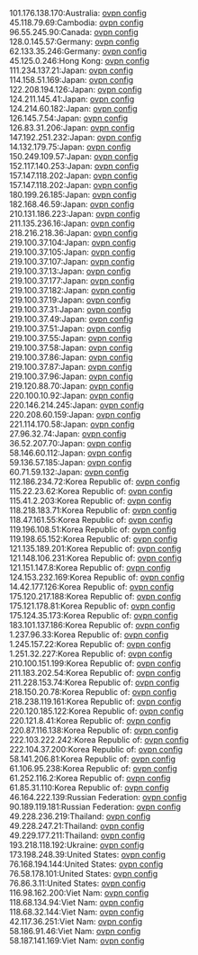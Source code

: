 101.176.138.170:Australia: [ovpn config](vpn/101_176_138_170.ovpn)  
45.118.79.69:Cambodia: [ovpn config](vpn/45_118_79_69.ovpn)  
96.55.245.90:Canada: [ovpn config](vpn/96_55_245_90.ovpn)  
128.0.145.57:Germany: [ovpn config](vpn/128_0_145_57.ovpn)  
62.133.35.246:Germany: [ovpn config](vpn/62_133_35_246.ovpn)  
45.125.0.246:Hong Kong: [ovpn config](vpn/45_125_0_246.ovpn)  
111.234.137.21:Japan: [ovpn config](vpn/111_234_137_21.ovpn)  
114.158.51.169:Japan: [ovpn config](vpn/114_158_51_169.ovpn)  
122.208.194.126:Japan: [ovpn config](vpn/122_208_194_126.ovpn)  
124.211.145.41:Japan: [ovpn config](vpn/124_211_145_41.ovpn)  
124.214.60.182:Japan: [ovpn config](vpn/124_214_60_182.ovpn)  
126.145.7.54:Japan: [ovpn config](vpn/126_145_7_54.ovpn)  
126.83.31.206:Japan: [ovpn config](vpn/126_83_31_206.ovpn)  
147.192.251.232:Japan: [ovpn config](vpn/147_192_251_232.ovpn)  
14.132.179.75:Japan: [ovpn config](vpn/14_132_179_75.ovpn)  
150.249.109.57:Japan: [ovpn config](vpn/150_249_109_57.ovpn)  
152.117.140.253:Japan: [ovpn config](vpn/152_117_140_253.ovpn)  
157.147.118.202:Japan: [ovpn config](vpn/157_147_118_202.ovpn)  
157.147.118.202:Japan: [ovpn config](vpn/157_147_118_202.ovpn)  
180.199.26.185:Japan: [ovpn config](vpn/180_199_26_185.ovpn)  
182.168.46.59:Japan: [ovpn config](vpn/182_168_46_59.ovpn)  
210.131.186.223:Japan: [ovpn config](vpn/210_131_186_223.ovpn)  
211.135.236.16:Japan: [ovpn config](vpn/211_135_236_16.ovpn)  
218.216.218.36:Japan: [ovpn config](vpn/218_216_218_36.ovpn)  
219.100.37.104:Japan: [ovpn config](vpn/219_100_37_104.ovpn)  
219.100.37.105:Japan: [ovpn config](vpn/219_100_37_105.ovpn)  
219.100.37.107:Japan: [ovpn config](vpn/219_100_37_107.ovpn)  
219.100.37.13:Japan: [ovpn config](vpn/219_100_37_13.ovpn)  
219.100.37.177:Japan: [ovpn config](vpn/219_100_37_177.ovpn)  
219.100.37.182:Japan: [ovpn config](vpn/219_100_37_182.ovpn)  
219.100.37.19:Japan: [ovpn config](vpn/219_100_37_19.ovpn)  
219.100.37.31:Japan: [ovpn config](vpn/219_100_37_31.ovpn)  
219.100.37.49:Japan: [ovpn config](vpn/219_100_37_49.ovpn)  
219.100.37.51:Japan: [ovpn config](vpn/219_100_37_51.ovpn)  
219.100.37.55:Japan: [ovpn config](vpn/219_100_37_55.ovpn)  
219.100.37.58:Japan: [ovpn config](vpn/219_100_37_58.ovpn)  
219.100.37.86:Japan: [ovpn config](vpn/219_100_37_86.ovpn)  
219.100.37.87:Japan: [ovpn config](vpn/219_100_37_87.ovpn)  
219.100.37.96:Japan: [ovpn config](vpn/219_100_37_96.ovpn)  
219.120.88.70:Japan: [ovpn config](vpn/219_120_88_70.ovpn)  
220.100.10.92:Japan: [ovpn config](vpn/220_100_10_92.ovpn)  
220.146.214.245:Japan: [ovpn config](vpn/220_146_214_245.ovpn)  
220.208.60.159:Japan: [ovpn config](vpn/220_208_60_159.ovpn)  
221.114.170.58:Japan: [ovpn config](vpn/221_114_170_58.ovpn)  
27.96.32.74:Japan: [ovpn config](vpn/27_96_32_74.ovpn)  
36.52.207.70:Japan: [ovpn config](vpn/36_52_207_70.ovpn)  
58.146.60.112:Japan: [ovpn config](vpn/58_146_60_112.ovpn)  
59.136.57.185:Japan: [ovpn config](vpn/59_136_57_185.ovpn)  
60.71.59.132:Japan: [ovpn config](vpn/60_71_59_132.ovpn)  
112.186.234.72:Korea Republic of: [ovpn config](vpn/112_186_234_72.ovpn)  
115.22.23.62:Korea Republic of: [ovpn config](vpn/115_22_23_62.ovpn)  
115.41.2.203:Korea Republic of: [ovpn config](vpn/115_41_2_203.ovpn)  
118.218.183.71:Korea Republic of: [ovpn config](vpn/118_218_183_71.ovpn)  
118.47.161.55:Korea Republic of: [ovpn config](vpn/118_47_161_55.ovpn)  
119.196.108.51:Korea Republic of: [ovpn config](vpn/119_196_108_51.ovpn)  
119.198.65.152:Korea Republic of: [ovpn config](vpn/119_198_65_152.ovpn)  
121.135.189.201:Korea Republic of: [ovpn config](vpn/121_135_189_201.ovpn)  
121.148.106.231:Korea Republic of: [ovpn config](vpn/121_148_106_231.ovpn)  
121.151.147.8:Korea Republic of: [ovpn config](vpn/121_151_147_8.ovpn)  
124.153.232.169:Korea Republic of: [ovpn config](vpn/124_153_232_169.ovpn)  
14.42.177.126:Korea Republic of: [ovpn config](vpn/14_42_177_126.ovpn)  
175.120.217.188:Korea Republic of: [ovpn config](vpn/175_120_217_188.ovpn)  
175.121.178.81:Korea Republic of: [ovpn config](vpn/175_121_178_81.ovpn)  
175.124.35.173:Korea Republic of: [ovpn config](vpn/175_124_35_173.ovpn)  
183.101.137.186:Korea Republic of: [ovpn config](vpn/183_101_137_186.ovpn)  
1.237.96.33:Korea Republic of: [ovpn config](vpn/1_237_96_33.ovpn)  
1.245.157.22:Korea Republic of: [ovpn config](vpn/1_245_157_22.ovpn)  
1.251.32.227:Korea Republic of: [ovpn config](vpn/1_251_32_227.ovpn)  
210.100.151.199:Korea Republic of: [ovpn config](vpn/210_100_151_199.ovpn)  
211.183.202.54:Korea Republic of: [ovpn config](vpn/211_183_202_54.ovpn)  
211.228.153.74:Korea Republic of: [ovpn config](vpn/211_228_153_74.ovpn)  
218.150.20.78:Korea Republic of: [ovpn config](vpn/218_150_20_78.ovpn)  
218.238.119.161:Korea Republic of: [ovpn config](vpn/218_238_119_161.ovpn)  
220.120.185.122:Korea Republic of: [ovpn config](vpn/220_120_185_122.ovpn)  
220.121.8.41:Korea Republic of: [ovpn config](vpn/220_121_8_41.ovpn)  
220.87.116.138:Korea Republic of: [ovpn config](vpn/220_87_116_138.ovpn)  
222.103.222.242:Korea Republic of: [ovpn config](vpn/222_103_222_242.ovpn)  
222.104.37.200:Korea Republic of: [ovpn config](vpn/222_104_37_200.ovpn)  
58.141.206.81:Korea Republic of: [ovpn config](vpn/58_141_206_81.ovpn)  
61.106.95.238:Korea Republic of: [ovpn config](vpn/61_106_95_238.ovpn)  
61.252.116.2:Korea Republic of: [ovpn config](vpn/61_252_116_2.ovpn)  
61.85.31.110:Korea Republic of: [ovpn config](vpn/61_85_31_110.ovpn)  
46.164.222.139:Russian Federation: [ovpn config](vpn/46_164_222_139.ovpn)  
90.189.119.181:Russian Federation: [ovpn config](vpn/90_189_119_181.ovpn)  
49.228.236.219:Thailand: [ovpn config](vpn/49_228_236_219.ovpn)  
49.228.247.21:Thailand: [ovpn config](vpn/49_228_247_21.ovpn)  
49.229.177.211:Thailand: [ovpn config](vpn/49_229_177_211.ovpn)  
193.218.118.192:Ukraine: [ovpn config](vpn/193_218_118_192.ovpn)  
173.198.248.39:United States: [ovpn config](vpn/173_198_248_39.ovpn)  
76.168.194.144:United States: [ovpn config](vpn/76_168_194_144.ovpn)  
76.58.178.101:United States: [ovpn config](vpn/76_58_178_101.ovpn)  
76.86.3.11:United States: [ovpn config](vpn/76_86_3_11.ovpn)  
116.98.162.200:Viet Nam: [ovpn config](vpn/116_98_162_200.ovpn)  
118.68.134.94:Viet Nam: [ovpn config](vpn/118_68_134_94.ovpn)  
118.68.32.144:Viet Nam: [ovpn config](vpn/118_68_32_144.ovpn)  
42.117.36.251:Viet Nam: [ovpn config](vpn/42_117_36_251.ovpn)  
58.186.91.46:Viet Nam: [ovpn config](vpn/58_186_91_46.ovpn)  
58.187.141.169:Viet Nam: [ovpn config](vpn/58_187_141_169.ovpn)  
